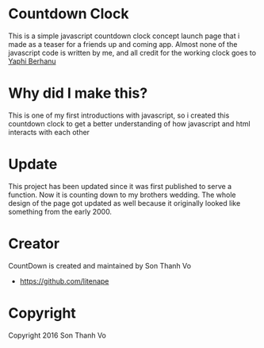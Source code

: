 # Countdown Clock
This is a simple javascript countdown clock concept launch page that i made as a teaser for a friends up and coming app. Almost none of the javascript code is written by me, and all credit for the working clock goes to [Yaphi Berhanu](http://www.sitepoint.com/build-javascript-countdown-timer-no-dependencies/)

# Why did I make this?
This is one of my first introductions with javascript, so i created this countdown clock to get a better understanding of how javascript and html interacts with each other

# Update
This project has been updated since it was first published to serve a function. Now it is counting down to my brothers wedding. The whole design of the page got updated as well because it originally looked like something from the early 2000.

# Creator
CountDown is created and maintained by Son Thanh Vo
* https://github.com/litenape

# Copyright
Copyright 2016 Son Thanh Vo
